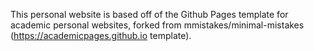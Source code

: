 This personal website is based off of the Github Pages template for academic personal websites, forked from mmistakes/minimal-mistakes (https://academicpages.github.io template).
